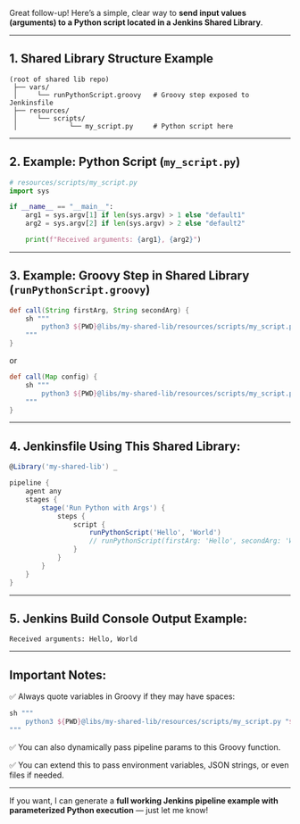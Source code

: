 Great follow-up! Here’s a simple, clear way to **send input values (arguments) to a Python script located in a Jenkins Shared Library**.

---

## **1. Shared Library Structure Example**

```
(root of shared lib repo)
 ├── vars/
 │     └── runPythonScript.groovy   # Groovy step exposed to Jenkinsfile
 ├── resources/
 │     └── scripts/
 │             └── my_script.py     # Python script here
```

---

## **2. Example: Python Script (`my_script.py`)**

```python
# resources/scripts/my_script.py
import sys

if __name__ == "__main__":
    arg1 = sys.argv[1] if len(sys.argv) > 1 else "default1"
    arg2 = sys.argv[2] if len(sys.argv) > 2 else "default2"

    print(f"Received arguments: {arg1}, {arg2}")
```

---

## **3. Example: Groovy Step in Shared Library (`runPythonScript.groovy`)**

```groovy
def call(String firstArg, String secondArg) {
    sh """
        python3 ${PWD}@libs/my-shared-lib/resources/scripts/my_script.py ${firstArg} ${secondArg}
    """
}
```
or

```groovy
def call(Map config) {
    sh """
        python3 ${PWD}@libs/my-shared-lib/resources/scripts/my_script.py ${config.firstArg} ${config.secondArg}
    """
}
```

---

## **4. Jenkinsfile Using This Shared Library:**

```groovy
@Library('my-shared-lib') _

pipeline {
    agent any
    stages {
        stage('Run Python with Args') {
            steps {
                script {
                    runPythonScript('Hello', 'World')
                    // runPythonScript(firstArg: 'Hello', secondArg: 'World')
                }
            }
        }
    }
}
```

---

## **5. Jenkins Build Console Output Example:**

```
Received arguments: Hello, World
```

---

## **Important Notes:**

✅ Always quote variables in Groovy if they may have spaces:

```groovy
sh """
    python3 ${PWD}@libs/my-shared-lib/resources/scripts/my_script.py "${firstArg}" "${secondArg}"
"""
```

✅ You can also dynamically pass pipeline params to this Groovy function.

✅ You can extend this to pass environment variables, JSON strings, or even files if needed.

---

If you want, I can generate a **full working Jenkins pipeline example with parameterized Python execution** — just let me know!
